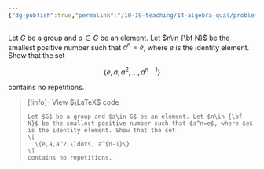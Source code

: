 ```yaml
---
{"dg-publish":true,"permalink":"/10-19-teaching/14-algebra-qual/problem-bank/pool-problems/group-theory/a-property-of-the-order-of-an-element/","tags":["group_theory"],"updated":"2025-03-18T10:43:06-07:00"}
---
```


Let $G$ be a group and $a\in G$ be an element. Let $n\in {\bf N}$ be the smallest positive number such that $a^n=e$, where $e$ is the identity element. Show that the set

$$\{e,a,a^2,\ldots, a^{n-1}\}$$

contains no repetitions.

> [!info]- View $\LaTeX$ code
> ```
> Let $G$ be a group and $a\in G$ be an element. Let $n\in {\bf N}$ be the smallest positive number such that $a^n=e$, where $e$ is the identity element. Show that the set
> \[
> 	\{e,a,a^2,\ldots, a^{n-1}\}
> \]
> contains no repetitions.
> ```